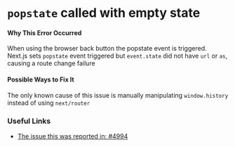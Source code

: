 # `popstate` called with empty state

#### Why This Error Occurred

When using the browser back button the popstate event is triggered. Next.js sets 
`popstate` event triggered but `event.state` did not have `url` or `as`, causing a route change failure

#### Possible Ways to Fix It

The only known cause of this issue is manually manipulating `window.history` instead of using `next/router` 

### Useful Links

- [The issue this was reported in: #4994](https://github.com/zeit/next.js/issues/4994)
